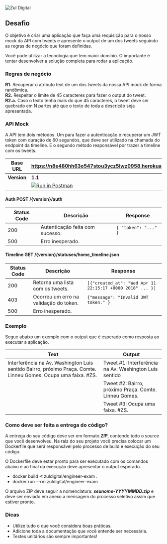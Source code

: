 ![Zul Digital](https://s3-us-west-2.amazonaws.com/blu-static/logo/small_logo_zul-1024.jpg)

## Desafio

O objetivo é criar uma aplicação que faça uma requisição para o nosso mock da API com tweets e apresente o output de um dos tweets seguindo as regras de negócio que foram definidas.

Você pode utilizar a tecnologia que tem maior domínio. O importante é tentar desenvolver a solução completa para rodar a aplicação.

### Regras de negócio
**R1.** Recuperar o atributo text de um dos tweets da nossa API mock de forma randômica.   
**R2.** Respeitar o limite de 45 caracteres para fazer o output do tweet.  
**R2.a.** Caso o texto tenha mais do que 45 caracteres, o tweet deve ser quebrado em N partes até que o texto de toda a descrição seja apresentada.

### API Mock

A API tem dois métodos. Um para fazer a autenticação e recuperar um JWT token com duração de 60 segundos, que deve ser utilizado na chamada do endpoint da timeline. E o segundo método responsável por trazer a timeline com os tweets.

|Base URL  | https://n8e480hh63o547stou3ycz5lwz0958.herokuapp.com/ |
| ----------- | ------------------------------------------------------------------------------------ |
|**Version**  | **1.1** |
| | [![Run in Postman](https://run.pstmn.io/button.svg)](https://www.getpostman.com/collections/47875da49b734fddadcd)|

#### Auth POST /{version}/auth

| Status Code | Descrição | Response |
| ----------- | --------- | ---------|
| 200 | Autenticação feita com sucesso. | ```{ "token": "..." }``` |
| 500 |Erro inesperado. |  |

#### Timeline GET /{version}/statuses/home_timeline.json

| Status Code | Descrição | Response |
| ----------- | --------- | ---------|
| 200 | Retorna uma lista com os tweets. | ```[{"created_at": "Wed Apr 11 22:15:17 +0000 2018" ... }]``` |
| 403 | Ocorreu um erro na validação do token. | ```{"message": "Invalid JWT token." }``` |
| 500 |Erro inesperado. |  |

### Exemplo

Segue abaixo um exemplo com o output que é esperado como resposta ao executar a aplicação.

| Text | Output |
| ---- | ------ |
| Interferência na Av. Washington Luis sentido Bairro, próximo Praça. Comte. Linneu Gomes. Ocupa uma faixa. #ZS. | Tweet #1: Interferência na Av. Washington Luis sentido | 
|  | Tweet #2: Bairro, próximo Praça. Comte. Linneu Gomes. |
|  | Tweet #3: Ocupa uma faixa. #ZS.

### Como deve ser feita a entrega do código?

A entrega do seu código deve ser em formato ***ZIP***, contendo todo o source que você desenvolveu. Na raiz do seu projeto você precisa colocar um Dockerfile que será responsável pelo processo de build e execução do seu código. 

O Dockerfile deve estar pronto para ser executado com os comandos abaixo e ao final da execução deve apresentar o output esperado.

* docker build -t zuldigital/engineer-exam .
* docker run --rm zuldigital/engineer-exam

O arquivo ZIP deve seguir a nomenclatura: ***seunome-YYYYMMDD.zip*** e deve ser enviado em anexo a mensagem do processo seletivo assim que estiver pronto.

### Dicas

* Utilize tudo o que você considera boas práticas.
* Adicione toda a documentação que você entende ser necessária.
* Testes unitários são sempre importantes!
